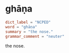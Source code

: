 # ghāṇa

``` toml
dict_label = "NCPED"
word = "ghāṇa"
summary = "the nose."
grammar_comment = "neuter"
```

the nose.

